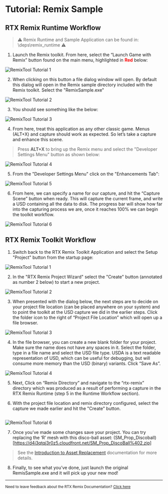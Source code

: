 # Tutorial: Remix Sample
## RTX Remix Runtime Workflow
> ⚠️ Remix Runtime and Sample Application can be found in: <remix-toolkit-install-dir>\deps\remix_runtime ⚠️

1. Launch the Remix toolkit.  From here, select the “Launch Game with Remix” button found on the main menu, highlighted in <span style="color:red">**Red**</span> below:

![RemixTool Tutorial 1](../data/images/remix-remixtutorial-001.png)

2. When clicking on this button a file dialog window will open.  By default this dialog will open in the Remix sample directory included with the Remix toolkit.  Select the "RemixSample.exe"

![RemixTool Tutorial 2](../data/images/remix-remixtutorial-002.png)

3. You should see something like the below:

![RemixTool Tutorial 3](../data/images/remix_909.png)

4. From here, treat this application as any other classic game. Menus (ALT+X) and capture should work as expected. So let’s take a capture and enhance this scene.

> Press **ALT+X** to bring up the Remix menu and select the "Developer Settings Menu" button as shown below:

![RemixTool Tutorial 4](../data/images/remix_910.png)

5. From the "Developer Settings Menu" click on the "Enhancements Tab":

![RemixTool Tutorial 5](../data/images/remix_911.png)

6. From here, we can specify a name for our capture, and hit the “Capture Scene” button when ready. This will capture the current frame, and write a USD containing all the data to disk. The progress bar will show how far into the capturing process we are, once it reaches 100% we can begin the toolkit workflow.

![RemixTool Tutorial 6](../data/images/remix_912.png)


## RTX Remix Toolkit Workflow

1. Switch back to the RTX Remix Toolkit Application and select the Setup "Project" button from the startup page:

![RemixTool Tutorial 1](../data/images/remix_913.png)

2. In the "RTX Remix Project Wizard" select the "Create" button (annotated as number 2 below) to start a new project.

![RemixTool Tutorial 2](../data/images/remix_914.png)

3. When presented with the dialog below, the next steps are to decide on your project file location (can be placed anywhere on your system) and to point the toolkit at the USD capture we did in the earlier steps. Click the folder icon to the right of “Project File Location” which will open up a file browser.

![RemixTool Tutorial 3](../data/images/remix_915.png)

4. In the file browser, you can create a new blank folder for your project. Make sure the name does not have any spaces in it. Select the folder,  type in a file name and select the USD file type. USDA is a text readable representation of USD, which can be useful for debugging, but will consume more memory than the USD (binary) variants. Click “Save As”.

![RemixTool Tutorial 4](../data/images/remix_916.png)

5. Next, Click on “Remix Directory” and navigate to the “rtx-remix” directory which was produced as a result of performing a capture in the RTX Remix Runtime (step 5 in the Runtime Workflow section).

6. With the project file location and remix directory configured, select the capture we made earlier and hit the "Create" button.

```{warning} An User Account Control panel will be prompted to be able to symlink your project into your game. Please click "Yes". On Windows, the user needs specific right to be able to create symlink(s): [article](https://learn.microsoft.com/en-us/windows/security/threat-protection/security-policy-settings/create-symbolic-links)
```

![RemixTool Tutorial 6](../data/images/remix-remixtutorial-003.png)

7. Once you’ve made some changes save your project.  You can try replacing the ‘R’ mesh with this disco-ball asset:
(SM_Prop_Discoball)[https://d4i3qtqj3r0z5.cloudfront.net/SM_Prop_DiscoBall%402.zip]

> See the [Introduction to Asset Replacement](learning-assets.md) documentation for more details.

8. Finally, to see what you’ve done, just launch the original RemisSample.exe and it will pick up your new mod!

***
<sub> Need to leave feedback about the RTX Remix Documentation?  [Click here](https://github.com/NVIDIAGameWorks/rtx-remix/issues/new?assignees=nvdamien&labels=documentation%2Cfeedback%2Ctriage&projects=&template=documentation_feedback.yml&title=%5BDocumentation+feedback%5D%3A+) <sub>

